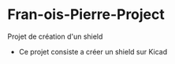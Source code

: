 # Fran-ois-Pierre-Project
Projet de création d'un shield
- Ce projet consiste a créer un shield sur Kicad

